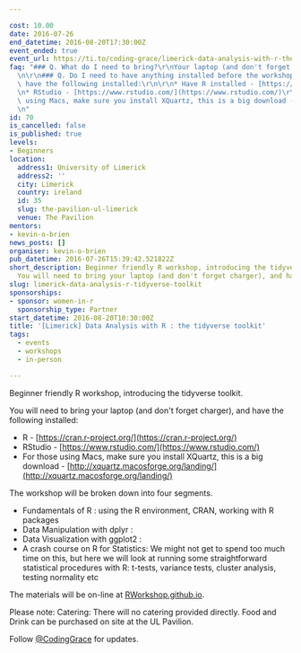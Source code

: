 ```yaml
---

cost: 10.00
date: 2016-07-26
end_datetime: 2016-08-20T17:30:00Z
event_ended: true
event_url: https://ti.to/coding-grace/limerick-data-analysis-with-r-the-tidyverse-toolkit
faq: "### Q. What do I need to bring?\r\nYour laptop (and don't forget charger).\r\
  \n\r\n### Q. Do I need to have anything installed before the workshop?\r\nYes, please\
  \ have the following installed:\r\n\r\n* Have R installed - [https://cran.r-project.org/](https://cran.r-project.org/)\r\
  \n* RStudio - [https://www.rstudio.com/](https://www.rstudio.com/)\r\n* For those\
  \ using Macs, make sure you install XQuartz, this is a big download - [http://xquartz.macosforge.org/landing/](http://xquartz.macosforge.org/landing/)\r\
  \n"
id: 70
is_cancelled: false
is_published: true
levels:
- Beginners
location:
  address1: University of Limerick
  address2: ''
  city: Limerick
  country: ireland
  id: 35
  slug: the-pavilion-ul-limerick
  venue: The Pavilion
mentors:
- kevin-o-brien
news_posts: []
organiser: kevin-o-brien
pub_datetime: 2016-07-26T15:39:42.521822Z
short_description: Beginner friendly R workshop, introducing the tidyverse toolkit.
  You will need to bring your laptop (and don't forget charger), and have R installed.
slug: limerick-data-analysis-r-tidyverse-toolkit
sponsorships:
- sponsor: women-in-r
  sponsorship_type: Partner
start_datetime: 2016-08-20T10:30:00Z
title: '[Limerick] Data Analysis with R : the tidyverse toolkit'
tags:
  - events
  - workshops
  - in-person

---
```


Beginner friendly R workshop, introducing the tidyverse toolkit.

You will need to bring your laptop (and don't forget charger), and have the following installed:

* R - [https://cran.r-project.org/](https://cran.r-project.org/)
* RStudio - [https://www.rstudio.com/](https://www.rstudio.com/)
* For those using Macs, make sure you install XQuartz, this is a big download - [http://xquartz.macosforge.org/landing/](http://xquartz.macosforge.org/landing/)

The workshop will  be broken down into four segments.

* Fundamentals of R : using the R environment, CRAN, working with R packages
* Data Manipulation with dplyr :
* Data Visualization with ggplot2 : 
* A crash course on R for Statistics: We might not get to spend too much time on this, but here we will look at running some straightforward statistical procedures with R: t-tests, variance tests, cluster analysis, testing normality etc

The materials will be on-line at [RWorkshop.github.io](http://rworkshop.github.io/).

Please note: Catering: There will no catering provided directly. Food and Drink can be purchased on site at the UL Pavilion.

Follow [@CodingGrace](https://twitter.com/codinggrace) for updates.